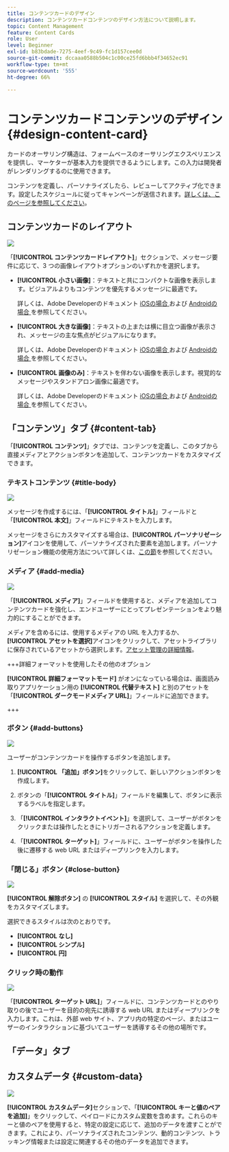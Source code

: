 ```yaml
---
title: コンテンツカードのデザイン
description: コンテンツカードコンテンツのデザイン方法について説明します。
topic: Content Management
feature: Content Cards
role: User
level: Beginner
exl-id: b83bdade-7275-4eef-9c49-fc1d157cee0d
source-git-commit: dccaaa0588b504c1c00ce25fd6bbb4f34652ec91
workflow-type: tm+mt
source-wordcount: '555'
ht-degree: 66%

---
```


# コンテンツカードコンテンツのデザイン {#design-content-card}

カードのオーサリング構造は、フォームベースのオーサリングエクスペリエンスを提供し、マーケターが基本入力を提供できるようにします。この入力は開発者がレンダリングするのに使用できます。

コンテンツを定義し、パーソナライズしたら、レビューしてアクティブ化できます。設定したスケジュールに従ってキャンペーンが送信されます。[詳しくは、このページを参照してください](../campaigns/review-activate-campaign.md)。

## コンテンツカードのレイアウト

![](assets/content-card-image.png)

「**[!UICONTROL コンテンツカードレイアウト]**」セクションで、メッセージ要件に応じて、3 つの画像レイアウトオプションのいずれかを選択します。

* **[!UICONTROL 小さい画像]**：テキストと共にコンパクトな画像を表示します。ビジュアルよりもコンテンツを優先するメッセージに最適です。

  詳しくは、Adobe Developerのドキュメント [iOSの場合 ](https://developer.adobe.com/client-sdks/edge/adobe-journey-optimizer/content-card-ui/iOS/templates/smallimage-template/) および [Androidの場合 ](https://developer.adobe.com/client-sdks/edge/adobe-journey-optimizer/content-card-ui/Android/public-classes/state/smallimagecarduistate/) を参照してください。

* **[!UICONTROL 大きな画像]**：テキストの上または横に目立つ画像が表示され、メッセージの主な焦点がビジュアルになります。

  詳しくは、Adobe Developerのドキュメント [iOSの場合 ](https://developer.adobe.com/client-sdks/edge/adobe-journey-optimizer/content-card-ui/iOS/templates/largeimage-template/) および [Androidの場合 ](https://developer.adobe.com/client-sdks/edge/adobe-journey-optimizer/content-card-ui/Android/public-classes/state/largeimagecarduistate/) を参照してください。

* **[!UICONTROL 画像のみ]**：テキストを伴わない画像を表示します。視覚的なメッセージやスタンドアロン画像に最適です。

  詳しくは、Adobe Developerのドキュメント [iOSの場合 ](https://developer.adobe.com/client-sdks/edge/adobe-journey-optimizer/content-card-ui/iOS/templates/imageonly-template/) および [Androidの場合 ](https://developer.adobe.com/client-sdks/edge/adobe-journey-optimizer/content-card-ui/Android/public-classes/state/imageonlycarduistate/) を参照してください。

## 「コンテンツ」タブ {#content-tab}

「**[!UICONTROL コンテンツ]**」タブでは、コンテンツを定義し、このタブから直接メディアとアクションボタンを追加して、コンテンツカードをカスタマイズできます。

### テキストコンテンツ {#title-body}

![](assets/content-card-design-2.png)

メッセージを作成するには、「**[!UICONTROL タイトル]**」フィールドと「**[!UICONTROL 本文]**」フィールドにテキストを入力します。

メッセージをさらにカスタマイズする場合は、**[!UICONTROL パーソナリゼーション]**&#x200B;アイコンを使用して、パーソナライズされた要素を追加します。パーソナリゼーション機能の使用方法について詳しくは、[この節](../personalization/personalize.md)を参照してください。

### メディア {#add-media}

![](assets/content-card-design-3.png)

「**[!UICONTROL メディア]**」フィールドを使用すると、メディアを追加してコンテンツカードを強化し、エンドユーザーにとってプレゼンテーションをより魅力的にすることができます。

メディアを含めるには、使用するメディアの URL を入力するか、**[!UICONTROL アセットを選択]**&#x200B;アイコンをクリックして、アセットライブラリに保存されているアセットから選択します。[アセット管理の詳細情報](../integrations/assets.md)。

+++詳細フォーマットを使用したその他のオプション

**[!UICONTROL 詳細フォーマットモード]** がオンになっている場合は、画面読み取りアプリケーション用の **[!UICONTROL 代替テキスト]** と別のアセットを「**[!UICONTROL ダークモードメディア URL]**」フィールドに追加できます。

+++

### ボタン {#add-buttons}

![](assets/content-card-design-4.png)

ユーザーがコンテンツカードを操作するボタンを追加します。

1. **[!UICONTROL 「追加」ボタン]**&#x200B;をクリックして、新しいアクションボタンを作成します。

1. ボタンの「**[!UICONTROL タイトル]**」フィールドを編集して、ボタンに表示するラベルを指定します。

1. 「**[!UICONTROL インタラクトイベント]**」を選択して、ユーザーがボタンをクリックまたは操作したときにトリガーされるアクションを定義します。

1. 「**[!UICONTROL ターゲット]**」フィールドに、ユーザーがボタンを操作した後に遷移する web URL またはディープリンクを入力します。

<!--
+++More options with advanced formatting

If the **[!UICONTROL Advanced formatting mode]** is switched on, you can choose for your **[!UICONTROL Buttons]**:

* the **[!UICONTROL Font]**
* the **[!UICONTROL Pt size]**
* the **[!UICONTROL Font Color]**
* the **[!UICONTROL Alignment]**

+++
-->

### 「閉じる」ボタン {#close-button}

![](assets/content-card-design-1.png)

**[!UICONTROL 解除ボタン]** の **[!UICONTROL スタイル]** を選択して、その外観をカスタマイズします。

選択できるスタイルは次のとおりです。

* **[!UICONTROL なし]**
* **[!UICONTROL シンプル]**
* **[!UICONTROL 円]**



<!--
+++More options with advanced formatting

If the **[!UICONTROL Advanced formatting mode]** is switched on, you can choose for your **[!UICONTROL Header]** and **[!UICONTROL Body]**:

* the **[!UICONTROL Font]**
* the **[!UICONTROL Pt size]**
* the **[!UICONTROL Font Color]**
* the **[!UICONTROL Alignment]**
+++
-->



### クリック時の動作

![](assets/content-card-design-5.png)

「**[!UICONTROL ターゲット URL]**」フィールドに、コンテンツカードとのやり取りの後でユーザーを目的の宛先に誘導する web URL またはディープリンクを入力します。これは、外部 web サイト、アプリ内の特定のページ、またはユーザーのインタラクションに基づいてユーザーを誘導するその他の場所です。

## 「データ」タブ

## カスタムデータ {#custom-data}

![](assets/content-card-design-6.png)

**[!UICONTROL カスタムデータ]**&#x200B;セクションで、「**[!UICONTROL キーと値のペアを追加]**」をクリックして、ペイロードにカスタム変数を含めます。これらのキーと値のペアを使用すると、特定の設定に応じて、追加のデータを渡すことができます。これにより、パーソナライズされたコンテンツ、動的コンテンツ、トラッキング情報または設定に関連するその他のデータを追加できます。
